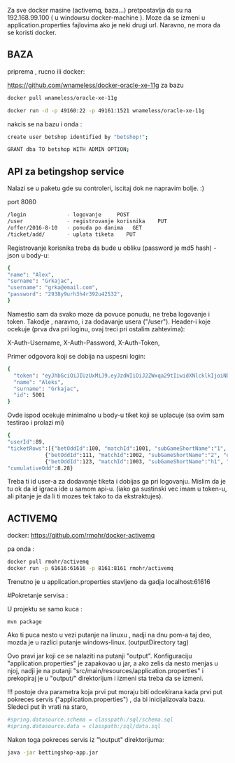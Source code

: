 Za sve docker masine (activemq, baza...) pretpostavlja da su na 192.168.99.100  ( u windowsu docker-machine ). Moze da se izmeni u application.properties fajlovima ako je neki drugi url. Naravno, ne mora da se koristi docker.

BAZA
---

 priprema , rucno ili docker:

https://github.com/wnameless/docker-oracle-xe-11g   za bazu

```bash
docker pull wnameless/oracle-xe-11g
```

```bash
docker run -d -p 49160:22 -p 49161:1521 wnameless/oracle-xe-11g
```

nakcis se na bazu i onda :

```bash
create user betshop identified by "betshop!";

GRANT dba TO betshop WITH ADMIN OPTION;
```

API za betingshop service 
---

 Nalazi se u paketu gde su controleri, iscitaj dok ne napravim bolje. :)
 
 port 8080

```bash
/login             - logovanje     POST
/user              - registrovanje korisnika    PUT
/offer/2016-8-10   - ponuda po danima   GET
/ticket/add/       - uplata tiketa    PUT
```   

Registrovanje korisnika treba da bude u obliku (password je md5 hash) - json u body-u:

```bash 
{
"name": "Alex",
"surname": "Grkajac",
"username": "grka@email.com",
"password": "2938y9urh3h4r392u42532",
}
```

Namestio sam da svako moze da povuce ponudu, ne treba logovanje i token. Takodje , naravno, i za dodavanje usera ("/user").
Header-i koje ocekuje (prva dva pri loginu, ovaj treci pri ostalim zahtevima):

X-Auth-Username,
X-Auth-Password,
X-Auth-Token,

Primer odgovora koji se dobija na uspesni login:
```bash
{
  "token": "eyJhbGciOiJIUzUxMiJ9.eyJzdWIiOiJ2ZWxqa29tIiwidXNlcklkIjoiNDcifQ.HMfgonEY3hRBMHgvjHOKpxrfMFgo1v2gRvLRvrUJMHiiu-gtzcBkqS9jAa_GGKtWdQ8v_99qZIQwX3MnD3chkg",
  "name": "Aleks",
  "surname": "Grkajac",
  "id": 5001
}

```

Ovde ispod ocekuje minimalno u body-u tiket koji se uplacuje (sa ovim sam testirao i prolazi mi)

```bash
{
"userId":89,
"ticketRows":[{"betOddId":100, "matchId":1001, "subGameShortName":"1", "odd":1.5},
            {"betOddId":111, "matchId":1002, "subGameShortName":"2", "odd":2.4},
            {"betOddId":123, "matchId":1003, "subGameShortName":"h1", "odd":2.3}],
"cumulativeOdd":8.28}
``` 

Treba ti id user-a za dodavanje tiketa i dobijas ga pri logovanju. Mislim da je tu ok da id igraca ide u samom api-u. (iako ga sustinski vec imam u token-u, ali pitanje je da li ti mozes tek tako to da ekstraktujes).


ACTIVEMQ
---
docker:
https://github.com/rmohr/docker-activemq


pa onda :
```bash
docker pull rmohr/activemq
docker run -p 61616:61616 -p 8161:8161 rmohr/activemq
```

Trenutno je u application.properties stavljeno da gadja localhost:61616

#Pokretanje servisa :


U projektu se samo kuca  :

```bas
mvn package
```
Ako ti puca nesto u vezi putanje na linuxu , nadji na dnu pom-a taj deo, mozda je u razlici putanje windows-linux. (outputDirectory tag)

Ovo pravi jar koji ce se nalaziti na putanji "output\". Konfiguraciju "application.properties" je zapakovao u jar, a ako zelis da nesto menjas u njoj, nadji je na putanji "src/main/resources/application.properties" i prekopiraj je u "output/" direktorijum i izmeni sta treba da se izmeni. 

!!! postoje dva parametra koja prvi put moraju biti odcekirana kada prvi put pokreces servis ("application.properties") , da bi inicijalizovala bazu. Sledeci put ih vrati na staro,
```bash
#spring.datasource.schema = classpath:/sql/schema.sql
#spring.datasource.data = classpath:/sql/data.sql
```

Nakon toga pokreces servis iz "\output" direktorijuma:

```bash
java -jar bettingshop-app.jar
```
